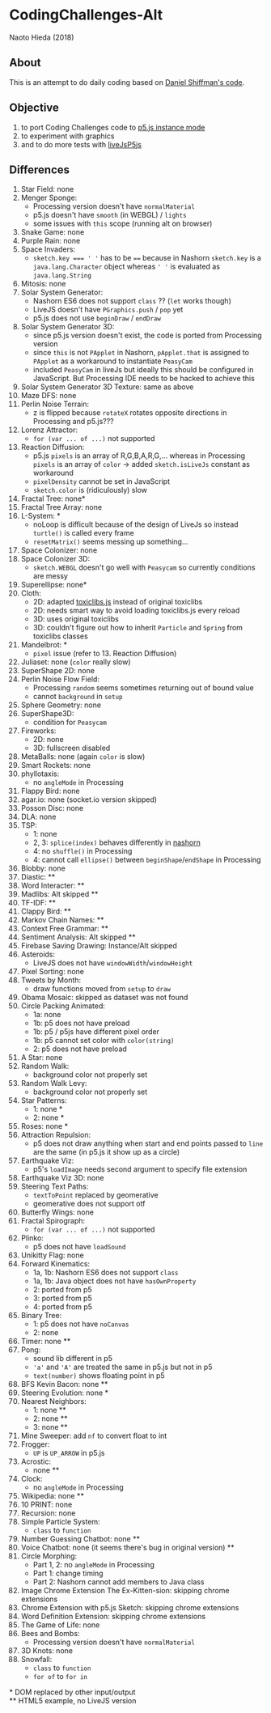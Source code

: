 CodingChallenges-Alt
========

Naoto Hieda (2018)

About
--------

This is an attempt to do daily coding based on [Daniel Shiffman's code](https://github.com/CodingTrain/Rainbow-Code).

Objective
--------

1. to port Coding Challenges code to [p5.js instance mode](https://github.com/processing/p5.js/wiki/Global-and-instance-mode)
1. to experiment with graphics
1. and to do more tests with [liveJsP5js](https://github.com/micuat/liveJsP5js)

Differences
--------

1. Star Field: none
1. Menger Sponge:
    * Processing version doesn't have `normalMaterial`
    * p5.js doesn't have `smooth` (in WEBGL) / `lights`
    * some issues with `this` scope (running alt on browser)
1. Snake Game: none
1. Purple Rain: none
1. Space Invaders:
    * `sketch.key === ' '` has to be `==` because in Nashorn `sketch.key` is a `java.lang.Character` object whereas `' '` is evaluated as `java.lang.String`
1. Mitosis: none
1. Solar System Generator:
    * Nashorn ES6 does not support `class` ?? (`let` works though)
    * LiveJS doesn't have `PGraphics.push` / `pop` yet
    * p5.js does not use `beginDraw` / `endDraw`
1. Solar System Generator 3D:
    * since p5.js version doesn't exist, the code is ported from Processing version
    * since `this` is not `PApplet` in Nashorn, `pApplet.that` is assigned to `PApplet` as a workaround to instantiate `PeasyCam`
    * included `PeasyCam` in liveJs but ideally this should be configured in JavaScript. But Processing IDE needs to be hacked to achieve this
1. Solar System Generator 3D Texture: same as above
1. Maze DFS: none
1. Perlin Noise Terrain:
    * z is flipped because `rotateX` rotates opposite directions in Processing and p5.js???
1. Lorenz Attractor:
    * `for (var ... of ...)` not supported
1. Reaction Diffusion:
    * p5.js `pixels` is an array of R,G,B,A,R,G,... whereas in Processing `pixels` is an array of `color` -> added `sketch.isLiveJs` constant as workaround
    * `pixelDensity` cannot be set in JavaScript
    * `sketch.color` is (ridiculously) slow
1. Fractal Tree: none*
1. Fractal Tree Array: none
1. L-System: *
    * noLoop is difficult because of the design of LiveJs so instead `turtle()` is called every frame
    * `resetMatrix()` seems messing up something...
1. Space Colonizer: none
1. Space Colonizer 3D:
    * `sketch.WEBGL` doesn't go well with `Peasycam` so currently conditions are messy
1. Superellipse: none*
1. Cloth:
    * 2D: adapted [toxiclibs.js](https://github.com/hapticdata/toxiclibsjs) instead of original toxiclibs
    * 2D: needs smart way to avoid loading toxiclibs.js every reload
    * 3D: uses original toxiclibs
    * 3D: couldn't figure out how to inherit `Particle` and `Spring` from toxiclibs classes
1. Mandelbrot: *
    * `pixel` issue (refer to 13. Reaction Diffusion)
1. Juliaset: none (`color` really slow)
1. SuperShape 2D: none
1. Perlin Noise Flow Field:
    * Processing `random` seems sometimes returning out of bound value
    * cannot `background` in `setup`
1. Sphere Geometry: none
1. SuperShape3D:
    * condition for `Peasycam`
1. Fireworks:
    * 2D: none
    * 3D: fullscreen disabled
1. MetaBalls: none (again `color` is slow)
1. Smart Rockets: none
1. phyllotaxis:
    * no `angleMode` in Processing
1. Flappy Bird: none
1. agar.io: none (socket.io version skipped)
1. Posson Disc: none
1. DLA: none
1. TSP:
    * 1: none
    * 2, 3: `splice(index)` behaves differently in [nashorn](https://bugs.openjdk.java.net/browse/JDK-8023252)
    * 4: no `shuffle()` in Processing
    * 4: cannot call `ellipse()` between `beginShape`/`endShape` in Processing
1. Blobby: none
1. Diastic: \*\*
1. Word Interacter: \*\*
1. Madlibs: Alt skipped \*\*
1. TF-IDF: \*\*
1. Clappy Bird: \*\*
1. Markov Chain Names: \*\*
1. Context Free Grammar: \*\*
1. Sentiment Analysis: Alt skipped  \*\*
1. Firebase Saving Drawing: Instance/Alt skipped
1. Asteroids:
    * LiveJS does not have `windowWidth`/`windowHeight`
1. Pixel Sorting: none
1. Tweets by Month:
    * draw functions moved from `setup` to `draw`
1. Obama Mosaic: skipped as dataset was not found
1. Circle Packing Animated:
    * 1a: none
    * 1b: p5 does not have preload
    * 1b: p5 / p5js have different pixel order
    * 1b: p5 cannot set color with `color(string)`
    * 2: p5 does not have preload
1. A Star: none
1. Random Walk:
    * background color not properly set
1. Random Walk Levy:
    * background color not properly set
1. Star Patterns:
    * 1: none \*
    * 2: none \*
1. Roses: none \*
1. Attraction Repulsion:
    * p5 does not draw anything when start and end points passed to `line` are the same (in p5.js it show up as a circle)
1. Earthquake Viz:
    * p5's `loadImage` needs second argument to specify file extension
1. Earthquake Viz 3D: none
1. Steering Text Paths:
    * `textToPoint` replaced by geomerative
    * geomerative does not support otf
1. Butterfly Wings: none
1. Fractal Spirograph:
    * `for (var ... of ...)` not supported
1. Plinko:
    * p5 does not have `loadSound`
1. Unikitty Flag: none
1. Forward Kinematics:
    * 1a, 1b: Nashorn ES6 does not support `class`
    * 1a, 1b: Java object does not have `hasOwnProperty`
    * 2: ported from p5
    * 3: ported from p5
    * 4: ported from p5
1. Binary Tree:
    * 1: p5 does not have `noCanvas`
    * 2: none
1. Timer: none \*\*
1. Pong:
    * sound lib different in p5
    * `'a'` and `'A'` are treated the same in p5.js but not in p5
    * `text(number)` shows floating point in p5
1. BFS Kevin Bacon: none \*\*
1. Steering Evolution: none \*
1. Nearest Neighbors:
    * 1: none \*\*
    * 2: none \*\*
    * 3: none \*\*
1. Mine Sweeper: add `nf` to convert float to int
1. Frogger:
    * `UP` is `UP_ARROW` in p5.js
1. Acrostic:
    * none \*\*
1. Clock:
    * no `angleMode` in Processing
1. Wikipedia: none \*\*
1. 10 PRINT: none
1. Recursion: none
1. Simple Particle System:
    * `class` to `function`
1. Number Guessing Chatbot: none \*\*
1. Voice Chatbot: none (it seems there's bug in original version) \*\*
1. Circle Morphing:
    * Part 1, 2: no `angleMode` in Processing
    * Part 1: change timing
    * Part 2: Nashorn cannot add members to Java class
1. Image Chrome Extension The Ex-Kitten-sion: skipping chrome extensions
1. Chrome Extension with p5.js Sketch: skipping chrome extensions
1. Word Definition Extension: skipping chrome extensions
1. The Game of Life: none
1. Bees and Bombs:
    * Processing version doesn't have `normalMaterial`
1. 3D Knots: none
1. Snowfall:
    * `class` to `function`
    * `for of` to `for in`

\* DOM replaced by other input/output  
\*\* HTML5 example, no LiveJS version
